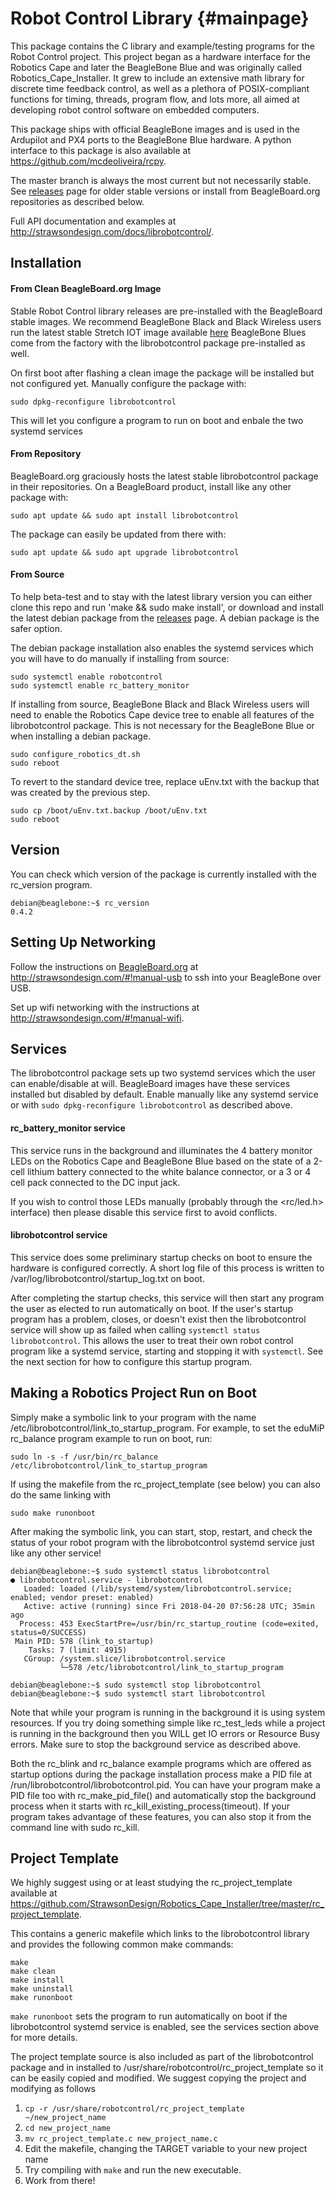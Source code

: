 Robot Control Library                   {#mainpage}
===============================

This package contains the C library and example/testing programs for the Robot Control project. This project began as a hardware interface for the Robotics Cape and later the BeagleBone Blue and was originally called Robotics_Cape_Installer. It grew to include an extensive math library for discrete time feedback control, as well as a plethora of POSIX-compliant functions for timing, threads, program flow, and lots more, all aimed at developing robot control software on embedded computers.

This package ships with official BeagleBone images and is used in the Ardupilot and PX4 ports to the BeagleBone Blue hardware. A python interface to this package is also available at <https://github.com/mcdeoliveira/rcpy>.

The master branch is always the most current but not necessarily stable. See [releases](https://github.com/StrawsonDesign/Robotics_Cape_Installer/releases) page for older stable versions or install from BeagleBoard.org repositories as described below.

Full API documentation and examples at <http://strawsondesign.com/docs/librobotcontrol/>.


## Installation
#### From Clean BeagleBoard.org Image
Stable Robot Control library releases are pre-installed with the BeagleBoard stable images. We recommend BeagleBone Black and Black Wireless users run the latest stable Stretch IOT image available [here](http://beagleboard.org/latest-images) BeagleBone Blues come from the factory with the librobotcontrol package pre-installed as well.

On first boot after flashing a clean image the package will be installed but not configured yet. Manually configure the package with:

```
sudo dpkg-reconfigure librobotcontrol
```

This will let you configure a program to run on boot and enbale the two systemd services

#### From Repository
BeagleBoard.org graciously hosts the latest stable librobotcontrol package in their repositories. On a BeagleBoard product, install like any other package with:

```
sudo apt update && sudo apt install librobotcontrol
```

The package can easily be updated from there with:

```
sudo apt update && sudo apt upgrade librobotcontrol
```

#### From Source

To help beta-test and to stay with the latest library version you can either clone this repo and run 'make && sudo make install', or download and install the latest debian package from the [releases](https://github.com/StrawsonDesign/Robotics_Cape_Installer/releases) page. A debian package is the safer option.

The debian package installation also enables the systemd services which you will have to do manually if installing from source:

```
sudo systemctl enable robotcontrol
sudo systemctl enable rc_battery_monitor
```

If installing from source, BeagleBone Black and Black Wireless users will need to enable the Robotics Cape device tree to enable all features of the librobotcontrol package. This is not necessary for the BeagleBone Blue or when installing a debian package.

```
sudo configure_robotics_dt.sh
sudo reboot
```

To revert to the standard device tree, replace uEnv.txt with the backup that was created by the previous step.

```
sudo cp /boot/uEnv.txt.backup /boot/uEnv.txt
sudo reboot
```

## Version
You can check which version of the package is currently installed with the rc_version program.

```
debian@beaglebone:~$ rc_version
0.4.2
```

## Setting Up Networking
Follow the instructions on [BeagleBoard.org](http://beagleboard.org/getting-started) at <http://strawsondesign.com/#!manual-usb> to ssh into your BeagleBone over USB.

Set up wifi networking with the instructions at <http://strawsondesign.com/#!manual-wifi>.

## Services
The librobotcontrol package sets up two systemd services which the user can enable/disable at will.
BeagleBoard images have these services installed but disabled by default. Enable manually like any systemd service or with `sudo dpkg-reconfigure librobotcontrol` as described above.

#### rc_battery_monitor service
This service runs in the background and illuminates the 4 battery monitor LEDs on the Robotics Cape and BeagleBone Blue based on the state of a 2-cell lithium battery connected to the white balance connector, or a 3 or 4 cell pack connected to the DC input jack.

If you wish to control those LEDs manually (probably through the <rc/led.h> interface) then please disable this service first to avoid conflicts.


#### librobotcontrol service
This service does some preliminary startup checks on boot to ensure the hardware is configured correctly. A short log file of this process is written to /var/log/librobotcontrol/startup_log.txt on boot.

After completing the startup checks, this service will then start any program the user as elected to run automatically on boot. If the user's startup program has a problem, closes, or doesn't exist then the librobotcontrol service will show up as failed when calling `systemctl status librobotcontrol`. This allows the user to treat their own robot control program like a systemd service, starting and stopping it with `systemctl`. See the next section for how to configure this startup program.

## Making a Robotics Project Run on Boot

Simply make a symbolic link to your program with the name /etc/librobotcontrol/link_to_startup_program. For example, to set the eduMiP rc_balance program example to run on boot, run:

```
sudo ln -s -f /usr/bin/rc_balance /etc/librobotcontrol/link_to_startup_program
```

If using the makefile from the rc_project_template (see below) you can also do the same linking with

```
sudo make runonboot
```

After making the symbolic link, you can start, stop, restart, and check the status of your robot program with the librobotcontrol systemd service just like any other service!

```
debian@beaglebone:~$ sudo systemctl status librobotcontrol
● librobotcontrol.service - librobotcontrol
   Loaded: loaded (/lib/systemd/system/librobotcontrol.service; enabled; vendor preset: enabled)
   Active: active (running) since Fri 2018-04-20 07:56:28 UTC; 35min ago
  Process: 453 ExecStartPre=/usr/bin/rc_startup_routine (code=exited, status=0/SUCCESS)
 Main PID: 578 (link_to_startup)
    Tasks: 7 (limit: 4915)
   CGroup: /system.slice/librobotcontrol.service
           └─578 /etc/librobotcontrol/link_to_startup_program

debian@beaglebone:~$ sudo systemctl stop librobotcontrol
debian@beaglebone:~$ sudo systemctl start librobotcontrol
```

Note that while your program is running in the background it is using system resources. If you try doing something simple like rc_test_leds while a project is running in the background then you WILL get IO errors or Resource Busy errors. Make sure to stop the background service as described above.

Both the rc_blink and rc_balance example programs which are offered as startup options during the package installation process make a PID file at /run/librobotcontrol/librobotcontrol.pid. You can have your program make a PID file too with rc_make_pid_file() and automatically stop the background process when it starts with rc_kill_existing_process(timeout). If your program takes advantage of these features, you can also stop it from the command line with sudo rc_kill.

## Project Template

We highly suggest using or at least studying the rc_project_template available at <https://github.com/StrawsonDesign/Robotics_Cape_Installer/tree/master/rc_project_template>.

This contains a generic makefile which links to the librobotcontrol library and provides the following common make commands:

```
make
make clean
make install
make uninstall
make runonboot
```

`make runonboot` sets the program to run automatically on boot if the librobotcontrol systemd service is enabled, see the services section above for more details.

The project template source is also included as part of the librobotcontrol package and in installed to /usr/share/robotcontrol/rc_project_template so it can be easily copied and modified. We suggest copying the project and modifying as follows

1. `cp -r /usr/share/robotcontrol/rc_project_template ~/new_project_name`
2. `cd new_project_name`
3. `mv rc_project_template.c new_project_name.c`
4. Edit the makefile, changing the TARGET variable to your new project name
5. Try compiling with `make` and run the new executable.
6. Work from there!








